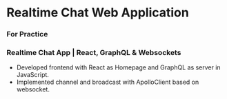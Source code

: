 # Realtime Chat Web Application

### For Practice
### Realtime Chat App | React, GraphQL & Websockets

- Developed frontend with React as Homepage and GraphQL as server in JavaScript.
- Implemented channel and broadcast with ApolloClient based on websocket.

